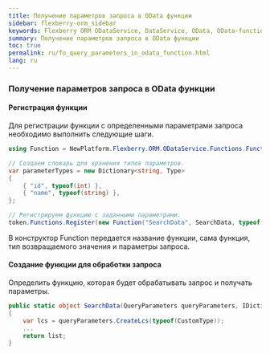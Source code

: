 ```yaml
---
title: Получение параметров запроса в OData функции
sidebar: flexberry-orm_sidebar
keywords: Flexberry ORM ODataService, DataService, OData, OData-function
summary: Получение параметров запроса в OData функции
toc: true
permalink: ru/fo_query_parameters_in_odata_function.html
lang: ru
---
```


### Получение параметров запроса в OData функции

#### Регистрация функции

Для регистрации функции с определенными параметрами запроса необходимо выполнить следующие шаги.

```csharp
using Function = NewPlatform.Flexberry.ORM.ODataService.Functions.Function;

// Создаем словарь для хранения типов параметров.
var parameterTypes = new Dictionary<string, Type>
{
    { "id", typeof(int) },
    { "name", typeof(string) },
};

// Регистрируем функцию с заданными параметрами.
token.Functions.Register(new Function("SearchData", SearchData, typeof(List<CustomType>), parameterTypes));
```

В конструктор Function передается название функции, сама функция, тип возвращаемого значения и параметры запроса.

#### Создание функции для обработки запроса

Определить функцию, которая будет обрабатывать запрос и получать параметры.

```csharp
public static object SearchData(QueryParameters queryParameters, IDictionary<string, object> parameters)
{
    var lcs = queryParameters.CreateLcs(typeof(CustomType));
    ...
    return list;
}
```
